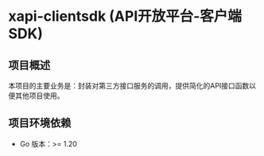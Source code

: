 # xapi-clientsdk (API开放平台-客户端SDK)

## 项目概述

本项目的主要业务是：封装对第三方接口服务的调用，提供简化的API接口函数以便其他项目使用。

## 项目环境依赖

* Go 版本：>= 1.20
